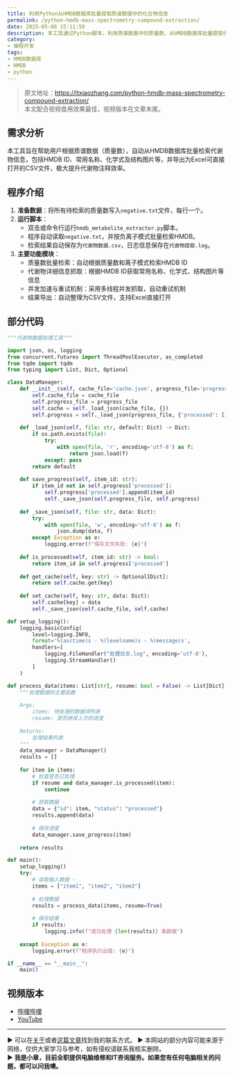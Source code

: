 ```yaml
---
title: 利用Python从HMDB数据库批量提取质谱数据中的化合物信息
permalink: /python-hmdb-mass-spectrometry-compound-extraction/
date: 2025-05-08 15:11:58
description: 本工具通过Python脚本，利用质谱数据中的质量数，从HMDB数据库批量提取化合物信息，包括HMDB ID、常用名称、化学式及结构图片，并将结果导出为CSV文件，极大提升代谢物注释效率。
category:
- 编程开发
tags:
- HMDB数据库
- HMDB
- python
---
```


> 原文地址：<https://itxiaozhang.com/python-hmdb-mass-spectrometry-compound-extraction/>  
> 本文配合视频食用效果最佳，视频版本在文章末尾。

## 需求分析

本工具旨在帮助用户根据质谱数据（质量数），自动从HMDB数据库批量检索代谢物信息，包括HMDB ID、常用名称、化学式及结构图片等，并导出为Excel可直接打开的CSV文件，极大提升代谢物注释效率。

## 程序介绍

1. **准备数据**：将所有待检索的质量数写入`negative.txt`文件，每行一个。
2. **运行脚本**：
   - 双击或命令行运行`hmdb_metabolite_extractor.py`脚本。
   - 程序自动读取`negative.txt`，并按负离子模式批量检索HMDB。
   - 检索结果自动保存为`代谢物数据.csv`，日志信息保存在`代谢物提取.log`。
3. **主要功能模块**：
   - 质量数批量检索：自动根据质量数和离子模式检索HMDB ID
   - 代谢物详细信息抓取：根据HMDB ID获取常用名称、化学式、结构图片等信息
   - 并发加速与重试机制：采用多线程并发抓取，自动重试机制
   - 结果导出：自动整理为CSV文件，支持Excel直接打开

## 部分代码

```python
"""代谢物数据处理工具"""

import json, os, logging
from concurrent.futures import ThreadPoolExecutor, as_completed
from tqdm import tqdm
from typing import List, Dict, Optional

class DataManager:
    def __init__(self, cache_file='cache.json', progress_file='progress.json'):
        self.cache_file = cache_file
        self.progress_file = progress_file
        self.cache = self._load_json(cache_file, {})
        self.progress = self._load_json(progress_file, {'processed': []})
    
    def _load_json(self, file: str, default: Dict) -> Dict:
        if os.path.exists(file):
            try:
                with open(file, 'r', encoding='utf-8') as f:
                    return json.load(f)
            except: pass
        return default
    
    def save_progress(self, item_id: str):
        if item_id not in self.progress['processed']:
            self.progress['processed'].append(item_id)
            self._save_json(self.progress_file, self.progress)
    
    def _save_json(self, file: str, data: Dict):
        try:
            with open(file, 'w', encoding='utf-8') as f:
                json.dump(data, f)
        except Exception as e:
            logging.error(f"保存文件失败: {e}")
    
    def is_processed(self, item_id: str) -> bool:
        return item_id in self.progress['processed']
    
    def get_cache(self, key: str) -> Optional[Dict]:
        return self.cache.get(key)
    
    def set_cache(self, key: str, data: Dict):
        self.cache[key] = data
        self._save_json(self.cache_file, self.cache)

def setup_logging():
    logging.basicConfig(
        level=logging.INFO,
        format='%(asctime)s - %(levelname)s - %(message)s',
        handlers=[
            logging.FileHandler("处理日志.log", encoding='utf-8'),
            logging.StreamHandler()
        ]
    )

def process_data(items: List[str], resume: bool = False) -> List[Dict]:
    """处理数据的主要函数
    
    Args:
        items: 待处理的数据项列表
        resume: 是否继续上次的进度
        
    Returns:
        处理结果列表
    """
    data_manager = DataManager()
    results = []
    
    for item in items:
        # 检查是否已处理
        if resume and data_manager.is_processed(item):
            continue
            
        # 获取数据 - 
        data = {"id": item, "status": "processed"}
        results.append(data)
        
        # 保存进度
        data_manager.save_progress(item)
    
    return results

def main():
    setup_logging()
    try:
        # 读取输入数据 - 
        items = ["item1", "item2", "item3"]
        
        # 处理数据
        results = process_data(items, resume=True)
        
        # 保存结果 - 
        if results:
            logging.info(f"成功处理 {len(results)} 条数据")
                
    except Exception as e:
        logging.error(f"程序执行出错: {e}")

if __name__ == "__main__":
    main()
```

## 视频版本

- [哔哩哔哩](https://space.bilibili.com/3546607630944387)
- [YouTube](https://www.youtube.com/@itxiaozhang)

---
▶ 可以在[关于](https://itxiaozhang.com/about/)或者[这篇文章](https://itxiaozhang.com/about-computer-repair-services-with-me/)找到我的联系方式。
▶ 本网站的部分内容可能来源于网络，仅供大家学习与参考，如有侵权请联系我核实删除。  
▶ **我是小章，目前全职提供电脑维修和IT咨询服务。如果您有任何电脑相关的问题，都可以问我噢。**  
